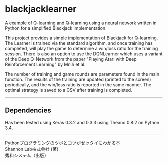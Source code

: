 # blackjacklearner
A example of Q-learning and Q-learning using a neural network written in Python for a simplified Blackjack implementation.

This project provides a simple implementation of Blackjack for Q-learning. The Learner is trained via the standard algorithm, 
and once training has completed, will play the game to determine a win/loss ratio for the training session. There is also an option
to use the DQNLearner which uses a variant of the Deep Q-Network from the paper "Playing Atari with Deep Reinforcement Learning" by Mnih et al.

The number of training and game rounds are parameters found in the main function. The results of the training are updated (printed to the screen)
periodically, and the win/loss ratio is reported in the same manner. The optimal strategy is saved to a CSV after training is completed.

---
## Dependencies

Has been tested using Keras 0.3.2 and 0.3.3 using Theano 0.8.2 on Python 3.4.

---

Pythonプログラミングのツボとコツがゼッタイにわかる本  
Shannon Lab株式会社 (著)  
秀和システム（出版）  
